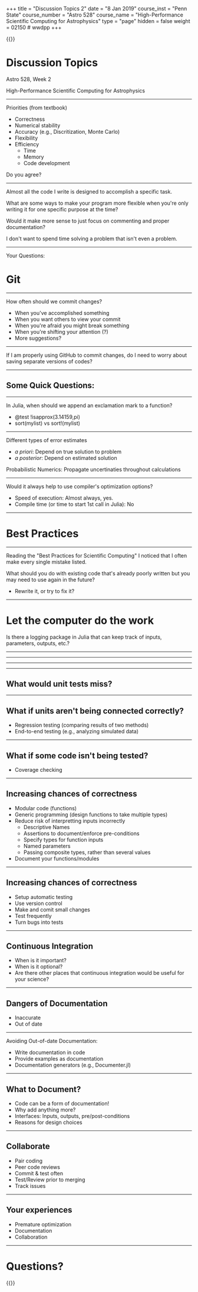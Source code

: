 +++
title = "Discussion Topics 2"
date = "8 Jan 2019"
course_inst = "Penn State"
course_number = "Astro 528"
course_name = "High-Performance Scientific Computing for Astrophysics"
type = "page"
hidden = false
weight = 02150  # wwdpp
+++


{{<revealjs theme="psu" transition="slide" controls="true" progress="true" history="false" center="false" loop="false" pdfSeparateFragments="false" showNotes="true" >}}
# Discussion Topics

Astro 528, Week 2

High-Performance Scientific Computing for Astrophysics

---

Priorities
(from textbook)
- Correctness
- Numerical stability
- Accuracy (e.g., Discritization, Monte Carlo)
- Flexibility
- Efficiency
   + Time
   + Memory
   + Code development

Do you agree?

---

Almost all the code I write is designed to accomplish a specific task.

What are some ways to make your program more flexible when you're only writing it for one specific purpose at the time?

Would it make more sense to just focus on commenting and proper documentation?

I don't want to spend time solving a problem that isn't even a problem.

---

Your Questions:
# Git
___
How often should we commit changes?
- When you've accomplished something
- When you want others to view your commit
- When you're afraid you might break something
- When you're shifting your attention (?)
- More suggestions?
___

If I am properly using GitHub to commit changes, do I need to worry about saving separate versions of codes?

---
## Some Quick Questions:
___
In Julia, when should we append an exclamation mark to a function?
- @test !isapprox(3.14159,pi)
- sort(mylist) vs sort!(mylist)
___
Different types of error estimates
- _a priori_:    Depend on true solution to problem
- _a posterior_: Depend on estimated solution

Probabilistic Numerics:  Propagate uncertinaties throughout calculations
___
Would it always help to use compiler's optimization options?

- Speed of execution:  Almost always, yes.
- Compile time (or time to start 1st call in Julia):  No
---

# Best Practices
___
Reading the "Best Practices for Scientific Computing" I noticed that I often make every single mistake listed.

What should you do with existing code that's already poorly written but you may need to use again in the future?
- Rewrite it, or try to fix it?
___
# Let the computer do the work

Is there a logging package in Julia that can keep track of inputs, parameters, outputs, etc.?

---

---

---


---

## What would unit tests miss?
___

## What if units aren't being connected correctly?

- Regression testing (comparing results of two methods)
- End-to-end testing (e.g., analyzing simulated data)
___
## What if some code isn't being tested?

- Coverage checking

---

## Increasing chances of correctness

- Modular code (functions)
- Generic programming (design functions to take multiple types)
- Reduce risk of interpretting inputs incorrectly
  + Descriptive Names
  + Assertions to document/enforce pre-conditions
  + Specify types for function inputs
  + Named parameters
  + Passing composite types, rather than several values
- Document your functions/modules

___

## Increasing chances of correctness

- Setup automatic testing
- Use version control
- Make and comit small changes
- Test frequently
- Turn bugs into tests

___

## Continuous Integration

- When is it important?
- When is it optional?
- Are there other places that continuous integration would be useful for your science?

---

## Dangers of Documentation

- Inaccurate
- Out of date

___
Avoiding Out-of-date Documentation:

- Write documentation in code
- Provide examples as documentation
- Documentation generators (e.g., Documenter.jl)

___

## What to Document?

- Code can be a form of documentation!
- Why add anything more?
- Interfaces:  Inputs, outputs, pre/post-conditions
- Reasons for design choices

---

## Collaborate

- Pair coding
- Peer code reviews
- Commit & test often
- Test/Review prior to merging
- Track issues

---

## Your experiences

- Premature optimization
- Documentation
- Collaboration

---

# Questions?

{{</revealjs>}}
